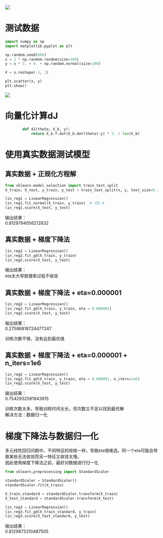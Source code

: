 ![](http://windmissing.github.io/images/2019/81.png)

# 测试数据

```python
import numpy as np
import matplotlib.pyplot as plt

np.random.seed(666)
x = 2 * np.random.random(size=100)
y = x * 3. + 4. + np.random.normal(size=100)

X = x.reshape(-1, 1)

plt.scatter(x, y)
plt.show()
```

![](http://windmissing.github.io/images/2019/80.png)



# 向量化计算dJ

```python
        def dJ(theta, X_b, y):
            return X_b.T.dot(X_b.dot(theta)-y) * 2. / len(X_b)
```

# 使用真实数据测试模型

## 真实数据 + 正规化方程解

```python
from sklearn.model_selection import train_test_split
X_train, X_test, y_train, y_test = train_test_split(x, y, test_size=0.2, random_state=666)

lin_reg1 = LinearRegression()
lin_reg1.fit_normal(X_train, y_train)  # 见5-4
lin_reg1.score(X_test, y_test)
```

输出结果：  
0.8129794056212832

## 真实数据 + 梯度下降法

```python
lin_reg2 = LinearRegression()
lin_reg2.fit_gd(X_train, y_train)
lin_reg2.score(X_test, y_test)
```

输出结果：  
eta太大导致搜索过程不收敛

##  真实数据 + 梯度下降法 + eta=0.000001

```python
lin_reg2 = LinearRegression()
lin_reg2.fit_gd(X_train, y_train, eta = 0.000001)
lin_reg2.score(X_test, y_test)
```

输出结果：  
0.27586818724477247  

训练次数不够，没有达到最优值

##  真实数据 + 梯度下降法 + eta=0.000001 + n_iters=1e6

```python
lin_reg2 = LinearRegression()
lin_reg2.fit_gd(X_train, y_train, eta = 0.000001, n_iters=1e6)
lin_reg2.score(X_test, y_test)
```

输出结果：  
0.7542932581943915  

训练次数太多，导致训练时间太长，但次数又不足以找到最优解  
解决方法：数据归一化  

# 梯度下降法与数据归一化

多元线性回归问题中，不同特征的规格一样，导致eta很难选。同一个eta可能会导致某些无法收敛而另一特征又收敛太慢。  
因此使用梯度下降法之前，最好对数据进行归一化

```python
from sklearn.preprocessing import StandardScaler

standardScaler = StandardScaler()
standardScaler.fit(X_train)

X_train_standard = standardScaler.transform(X_train)
X_test_standard = standardScaler.transform(X_test)

lin_reg3 = LinearRegression()
lin_reg3.fit_gd(X_train_standard, y_train)
lin_reg3.score(X_test_standard, y_test)
```

输出结果：  
0.8129873310487505
